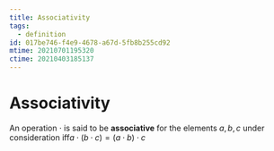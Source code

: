 ```yaml
---
title: Associativity
tags:
  - definition
id: 017be746-f4e9-4678-a67d-5fb8b255cd92
mtime: 20210701195320
ctime: 20210403185137
---
```


# Associativity

An operation $\cdot$ is said to be **associative** for the elements $a, b, c$ under consideration iff$a \cdot ( b \cdot c ) =(a \cdot b) \cdot c$
